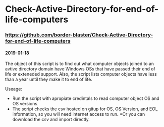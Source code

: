 # Check-Active-Directory-for-end-of-life-computers
### https://github.com/border-blaster/Check-Active-Directory-for-end-of-life-computers
#### 2019-01-18

The object of this script is to find out what computer objects joined to an avtive directory domain
have Windows OSs that have passed their end of life or exteneded support. Also, the script lists
computer objects have less than a year until they make it to end of life. 

Useage:
- Run the script with apropiate credintals to read computer object OS and OS versions.
- The script checks the csv hosted on gitup for OS, OS Version, and EOL information, so you 
  will need internet access to run. *Or you can download the csv and import directly.
